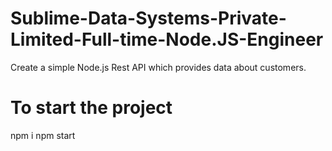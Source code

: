 # Sublime-Data-Systems-Private-Limited-Full-time-Node.JS-Engineer
Create a simple Node.js Rest API which provides data about customers. 

# To start the project 
npm i
npm start